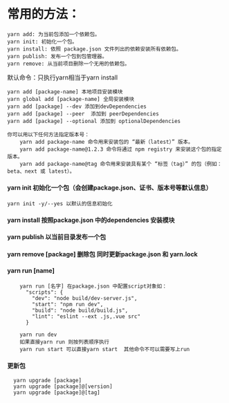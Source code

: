 
# 常用的方法：

    yarn add: 为当前包添加一个依赖包。
    yarn init: 初始化一个包。
    yarn install: 依照 package.json 文件列出的依赖安装所有依赖包。
    yarn publish: 发布一个包到包管理器。
    yarn remove: 从当前项目删除一个无用的依赖包。

默认命令：只执行yarn相当于yarn install

    yarn add [package-name] 本地项目安装模块
    yarn global add [package-name] 全局安装模块
    yarn add [package] --dev 添加到devDependencies
    yarn add [package] --peer  添加到 peerDependencies 
    yarn add [package] --optional 添加到 optionalDependencies

    你可以用以下任何方法指定版本号：
        yarn add package-name 命令用来安装包的 “最新（latest）” 版本。
        yarn add package-name@1.2.3 命令将通过 npm registry 来安装这个包的指定版本。
        yarn add package-name@tag 命令用来安装具有某个 “标签（tag）” 的包（例如： beta、next 或 latest）。

#### yarn init 初始化一个包（会创建package.json、证书、版本号等默认信息）
    yarn init -y/--yes 以默认的信息初始化

#### yarn install 按照package.json 中的dependencies 安装模块

#### yarn publish 以当前目录发布一个包

#### yarn remove [package] 删除包 同时更新package.json 和 yarn.lock

#### yarn run [name]

        yarn run [名字] 在package.json 中配置script对象如：
          "scripts": {
            "dev": "node build/dev-server.js",
            "start": "npm run dev",
            "build": "node build/build.js",
            "lint": "eslint --ext .js,.vue src"
          }

        yarn run dev 
        如果直接yarn run 则按列表顺序执行
        yarn run start 可以直接yarn start  其他命令不可以需要写上run

#### 更新包

      yarn upgrade [package]
      yarn upgrade [package]@[version]
      yarn upgrade [package]@[tag]
